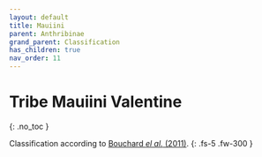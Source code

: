 ```yaml
---
layout: default
title: Mauiini
parent: Anthribinae
grand_parent: Classification
has_children: true
nav_order: 11
---
```



# Tribe Mauiini Valentine
{: .no_toc }

Classification according to [Bouchard _el al._ (2011)](https://zookeys.pensoft.net/articles.php?id=4001).
{: .fs-5 .fw-300 }
